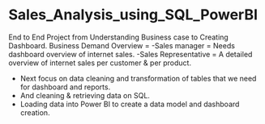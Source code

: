 # Sales_Analysis_using_SQL_PowerBI
End to End Project from Understanding Business case to Creating Dashboard.
Business Demand Overview = 
-Sales manager = Needs dashboard overview of internet sales.
-Sales Representative =  A detailed overview of internet sales per customer & per product.

* Next focus on data cleaning and transformation of tables that we need for dashboard and reports.
* And cleaning & retrieving data on SQL.
* Loading data into Power BI to create a data model and dashboard creation.
  
